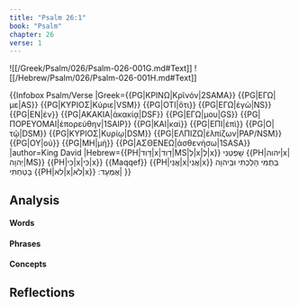 ```yaml
---
title: "Psalm 26:1"
book: "Psalm"
chapter: 26
verse: 1
---
```

![[/Greek/Psalm/026/Psalm-026-001G.md#Text]]
![[/Hebrew/Psalm/026/Psalm-026-001H.md#Text]]

{{Infobox Psalm/Verse
|Greek={{PG|ΚΡΙΝΩ|Κρῖνόν|2SAMA}} {{PG|ΕΓΩ|με|AS}} {{PG|ΚΥΡΙΟΣ|Κύριε|VSM}} {{PG|ΟΤΙ|ὅτι}} {{PG|ΕΓΩ|ἐγὼ|NS}} {{PG|ΕΝ|ἐν}} {{PG|ΑΚΑΚΙΑ|ἀκακίᾳ|DSF}} {{PG|ΕΓΩ|μου|GS}} {{PG|ΠΟΡΕΥΟΜΑΙ|ἐπορεύθην|1SAIP}} {{PG|ΚΑΙ|καὶ}} {{PG|ΕΠΙ|ἐπὶ}} {{PG|Ο|τῷ|DSM}} {{PG|ΚΥΡΙΟΣ|Κυρίῳ|DSM}} {{PG|ΕΛΠΙΖΩ|ἐλπίζων|PAP/NSM}} {{PG|ΟΥ|οὐ}} {{PG|ΜΗ|μὴ}} {{PG|ΑΣΘΕΝΕΩ|ἀσθενήσω|1SASA}}
|author=King David
|Hebrew={{PH|דָּוִד|x|דָוִד|MS|לְ|x|לְ|x}}
שָׁפְטֵנִי
{{PH|יהוה|x|יְהוָה|MS}} {{PH|כִּי|x|כִּי|x}} {{Maqqef}} {{PH|אֲנִי|x|אֲנִי|x}}
בְּתֻמִּי
הָלַכְתִּי
וּבַיהוָה
בָּטַחְתִּי
{{PH|לא|x|לֹא|x}}
אֶמְעָד
׃|
}}

## Analysis

#### Words

#### Phrases

#### Concepts

## Reflections
